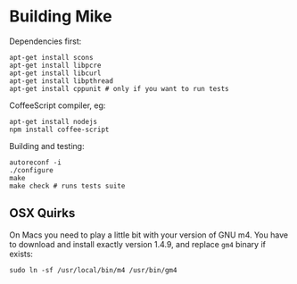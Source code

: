 # Building Mike

Dependencies first:

    apt-get install scons
    apt-get install libpcre
    apt-get install libcurl
    apt-get install libpthread
    apt-get install cppunit # only if you want to run tests

CoffeeScript compiler, eg:

    apt-get install nodejs
    npm install coffee-script

Building and testing:
  
    autoreconf -i
    ./configure
    make
    make check # runs tests suite

## OSX Quirks

On Macs you need to play a little bit with your version of GNU m4.
You have to download and install exactly version 1.4.9, and replace
`gm4` binary if exists: 

    sudo ln -sf /usr/local/bin/m4 /usr/bin/gm4
